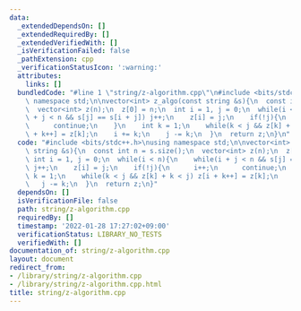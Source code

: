 ```yaml
---
data:
  _extendedDependsOn: []
  _extendedRequiredBy: []
  _extendedVerifiedWith: []
  _isVerificationFailed: false
  _pathExtension: cpp
  _verificationStatusIcon: ':warning:'
  attributes:
    links: []
  bundledCode: "#line 1 \"string/z-algorithm.cpp\"\n#include <bits/stdc++.h>\nusing\
    \ namespace std;\n\nvector<int> z_algo(const string &s){\n  const int n = s.size();\n\
    \  vector<int> z(n);\n  z[0] = n;\n  int i = 1, j = 0;\n  while(i < n){\n    while(i\
    \ + j < n && s[j] == s[i + j]) j++;\n    z[i] = j;\n    if(!j){\n      i++;\n\
    \      continue;\n    }\n    int k = 1;\n    while(k < j && z[k] + k < j) z[i\
    \ + k++] = z[k];\n    i += k;\n    j -= k;\n  }\n  return z;\n}\n"
  code: "#include <bits/stdc++.h>\nusing namespace std;\n\nvector<int> z_algo(const\
    \ string &s){\n  const int n = s.size();\n  vector<int> z(n);\n  z[0] = n;\n \
    \ int i = 1, j = 0;\n  while(i < n){\n    while(i + j < n && s[j] == s[i + j])\
    \ j++;\n    z[i] = j;\n    if(!j){\n      i++;\n      continue;\n    }\n    int\
    \ k = 1;\n    while(k < j && z[k] + k < j) z[i + k++] = z[k];\n    i += k;\n \
    \   j -= k;\n  }\n  return z;\n}"
  dependsOn: []
  isVerificationFile: false
  path: string/z-algorithm.cpp
  requiredBy: []
  timestamp: '2022-01-28 17:27:02+09:00'
  verificationStatus: LIBRARY_NO_TESTS
  verifiedWith: []
documentation_of: string/z-algorithm.cpp
layout: document
redirect_from:
- /library/string/z-algorithm.cpp
- /library/string/z-algorithm.cpp.html
title: string/z-algorithm.cpp
---
```


